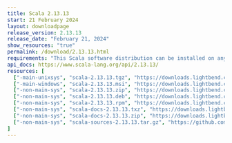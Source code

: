 ```yaml
---
title: Scala 2.13.13
start: 21 February 2024
layout: downloadpage
release_version: 2.13.13
release_date: "February 21, 2024"
show_resources: "true"
permalink: /download/2.13.13.html
requirements: "This Scala software distribution can be installed on any Unix-like or Windows system. It requires Java 8 or later, available <a href='https://www.java.com/'>here</a>."
api_docs: https://www.scala-lang.org/api/2.13.13/
resources: [
  ["-main-unixsys", "scala-2.13.13.tgz", "https://downloads.lightbend.com/scala/2.13.13/scala-2.13.13.tgz", "Mac OS X, Unix, Cygwin", "23.02M"],
  ["-main-windows", "scala-2.13.13.msi", "https://downloads.lightbend.com/scala/2.13.13/scala-2.13.13.msi", "Windows (msi installer)", "136.04M"],
  ["-non-main-sys", "scala-2.13.13.zip", "https://downloads.lightbend.com/scala/2.13.13/scala-2.13.13.zip", "Windows", "23.06M"],
  ["-non-main-sys", "scala-2.13.13.deb", "https://downloads.lightbend.com/scala/2.13.13/scala-2.13.13.deb", "Debian", "659.89M"],
  ["-non-main-sys", "scala-2.13.13.rpm", "https://downloads.lightbend.com/scala/2.13.13/scala-2.13.13.rpm", "RPM package", "136.27M"],
  ["-non-main-sys", "scala-docs-2.13.13.txz", "https://downloads.lightbend.com/scala/2.13.13/scala-docs-2.13.13.txz", "API docs", "60.81M"],
  ["-non-main-sys", "scala-docs-2.13.13.zip", "https://downloads.lightbend.com/scala/2.13.13/scala-docs-2.13.13.zip", "API docs", "116.40M"],
  ["-non-main-sys", "scala-sources-2.13.13.tar.gz", "https://github.com/scala/scala/archive/v2.13.13.tar.gz", "Sources", "7.5M"]
]
---
```

